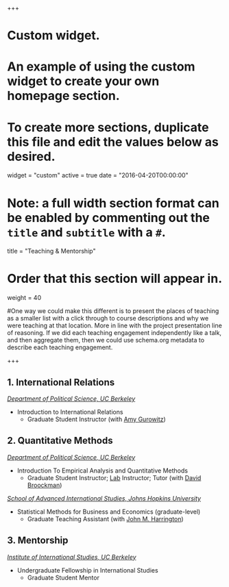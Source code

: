 +++
# Custom widget.
# An example of using the custom widget to create your own homepage section.
# To create more sections, duplicate this file and edit the values below as desired.
widget = "custom"
active = true
date = "2016-04-20T00:00:00"

# Note: a full width section format can be enabled by commenting out the `title` and `subtitle` with a `#`.
title = "Teaching & Mentorship"


# Order that this section will appear in.
weight = 40

#One way we could make this different is to present the places of teaching as a smaller list with a click through to course descriptions and why we were teaching at that location. More in line with the project presentation line of reasoning. If we did each teaching engagement independently like a talk, and then aggregate them, then we could use schema.org metadata to describe each teaching engagement.

+++
<h2>1. International Relations</h2>

_[Department of Political Science, UC Berkeley](https://polisci.berkeley.edu/node/3335)_

<ul>
  <li>Introduction to International Relations
    <ul>
      <li>Graduate Student Instructor (with <a href="https://polisci.berkeley.edu/people/person/amy-gurowitz">Amy Gurowitz</a>)</li>
    </ul>
  </li>
</ul>


<h2>2. Quantitative Methods</h2>

_[Department of Political Science, UC Berkeley](https://polisci.berkeley.edu/course/introduction-empirical-analysis-and-quantitative-methods-32)_

<ul>
  <li>Introduction To Empirical Analysis and Quantitative Methods
    <ul>
      <li>Graduate Student Instructor; <a href="https://github.com/florenceyuelin/PS3-Section-Lab">Lab</a> Instructor; Tutor (with <a href="https://polisci.berkeley.edu/people/person/david-edward-broockman">David Broockman</a>)</li>
<!-- <li> Course evaluation: <a href="/files/eval3.pdf">Section 1</a>  <a href="/files/eval4.pdf"> 2</a></li> --> 
    </ul>
  </li>
</ul>

_<a href="harrington_stats_syllabus.pdf">School of Advanced International Studies, Johns Hopkins University</a>_

<ul>
  <li>Statistical Methods for Business and Economics (graduate-level)
    <ul>
      <li>Graduate Teaching Assistant (with <a href="https://sais.jhu.edu/users/jharrin1">John M. Harrington</a>)</li>
    </ul>
  </li>
</ul>


<h2>3. Mentorship</h2>

_[Institute of International Studies, UC Berkeley](https://iis.berkeley.edu/fellowships-grants/undergraduate-fellowship-international-studies)_

<ul>
  <li>Undergraduate Fellowship in International Studies
    <ul>
      <li>Graduate Student Mentor</li>
    </ul>
  </li>
</ul>
